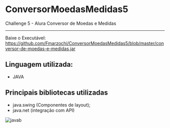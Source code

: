 # ConversorMoedasMedidas5
Challenge 5 - Alura Conversor de Moedas e Medidas<hr>
Baixe o Executável:<br> https://github.com/Fmarzochi/ConversorMoedasMedidas5/blob/master/conversor-de-moedas-e-medidas.jar

## Linguagem utilizada:
 - JAVA

## Principais bibliotecas utilizadas
- java.swing (Componentes de layout);
- java.net (integração com API)

![javab](https://user-images.githubusercontent.com/97696243/186521384-67a6d253-fc0f-4d01-bffc-f7a19023308f.jpg)

